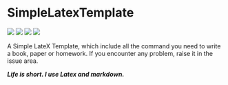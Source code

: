 # SimpleLatexTemplate

[![](https://img.shields.io/github/issues/LooperXX/SimpleLatexTemplate.svg)](https://github.com/LooperXX/SimpleLatexTemplate/stargazers)
[![](https://img.shields.io/github/forks/LooperXX/SimpleLatexTemplate.svg)](https://github.com/LooperXX/SimpleLatexTemplate/network) 
[![](https://img.shields.io/github/stars/LooperXX/SimpleLatexTemplate.svg)](https://github.com/LooperXX/SimpleLatexTemplate/issues) 
[![](https://img.shields.io/github/license/LooperXX/SimpleLatexTemplate.svg)](https://github.com/LooperXX/SimpleLatexTemplate/license) 


A Simple LateX Template, which include all the command you need to write a book, paper or homework.
If you encounter any problem, raise it in the issue area.


***Life is short. I use Latex and markdown.*** 


